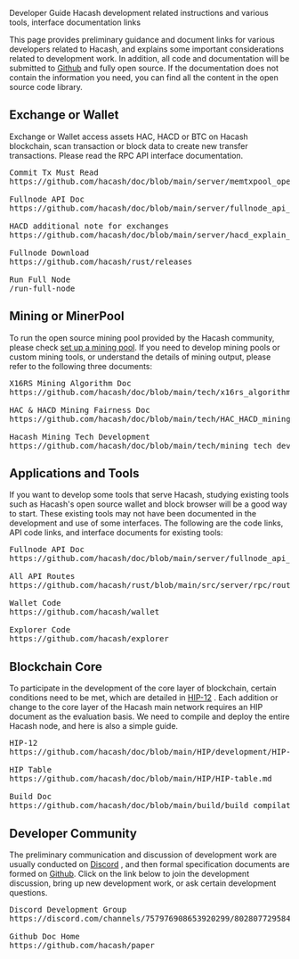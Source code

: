 Developer Guide
Hacash development related instructions and various tools, interface documentation links




This page provides preliminary guidance and document links for various developers related to Hacash, and explains some important considerations related to development work. In addition, all code and documentation will be submitted to [Github](https://github.com/hacash/miner) and fully open source. If the documentation does not contain the information you need, you can find all the content in the open source code library.


## Exchange or Wallet

Exchange or Wallet access assets HAC, HACD or BTC on Hacash blockchain, scan transaction or block data to create new transfer transactions. Please read the RPC API interface documentation. 

<pre class="links">
Commit Tx Must Read
https://github.com/hacash/doc/blob/main/server/memtxpool_operation_important_note.md

Fullnode API Doc
https://github.com/hacash/doc/blob/main/server/fullnode_api_doc.md

HACD additional note for exchanges
https://github.com/hacash/doc/blob/main/server/hacd_explain_for_exchange.md

Fullnode Download
https://github.com/hacash/rust/releases

Run Full Node
/run-full-node
</pre>


## Mining or MinerPool

To run the open source mining pool provided by the Hacash community, please check [set up a mining pool](/mining-pool). If you need to develop mining pools or custom mining tools, or understand the details of mining output, please refer to the following three documents:

<pre class="links">
X16RS Mining Algorithm Doc
https://github.com/hacash/doc/blob/main/tech/x16rs_algorithm_description.md

HAC & HACD Mining Fairness Doc
https://github.com/hacash/doc/blob/main/tech/HAC_HACD_mining_fairness_description.md

Hacash Mining Tech Development
https://github.com/hacash/doc/blob/main/tech/mining_tech_development_description.md
</pre>


## Applications and Tools

If you want to develop some tools that serve Hacash, studying existing tools such as Hacash's open source wallet and block browser will be a good way to start. These existing tools may not have been documented in the development and use of some interfaces. The following are the code links, API code links, and interface documents for existing tools:

<pre class="links">
Fullnode API Doc
https://github.com/hacash/doc/blob/main/server/fullnode_api_doc.md

All API Routes
https://github.com/hacash/rust/blob/main/src/server/rpc/routes.rs

Wallet Code
https://github.com/hacash/wallet

Explorer Code
https://github.com/hacash/explorer
</pre>


## Blockchain Core

To participate in the development of the core layer of blockchain, certain conditions need to be met, which are detailed in [HIP-12](https://github.com/hacash/doc/blob/main/HIP/development/HIP-12_Hacash_development_workflow_and_code_permission.pdf) . Each addition or change to the core layer of the Hacash main network requires an HIP document as the evaluation basis. We need to compile and deploy the entire Hacash node, and here is also a simple guide.
<pre class="links">
HIP-12
https://github.com/hacash/doc/blob/main/HIP/development/HIP-12_Hacash_development_workflow_and_code_permission.pdf

HIP Table
https://github.com/hacash/doc/blob/main/HIP/HIP-table.md

Build Doc
https://github.com/hacash/doc/blob/main/build/build_compilation.md
</pre>


## Developer Community

The preliminary communication and discussion of development work are usually conducted on [Discord](https://discord.gg/evtt4bDfKu) , and then formal specification documents are formed on [Github](https://github.com/hacash). Click on the link below to join the development discussion, bring up new development work, or ask certain development questions.

<pre class="links">
Discord Development Group
https://discord.com/channels/757976908653920299/802807729584209920

Github Doc Home
https://github.com/hacash/paper
</pre>